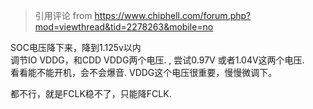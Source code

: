 > 引用评论 from https://www.chiphell.com/forum.php?mod=viewthread&tid=2278263&mobile=no

SOC电压降下来，降到1.125v以内  
调节IO VDDG，和CDD VDDG两个电压. , 尝试0.97V 或者1.04V这两个电压.  
看看能不能开机，会不会爆音. VDDG这个电压很重要，慢慢微调下。  
  
都不行，就是FCLK稳不了，只能降FCLK.
